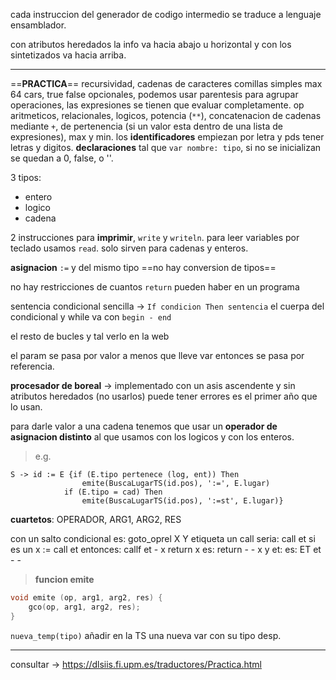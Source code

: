cada instruccion del generador de codigo intermedio se traduce a lenguaje ensamblador.

con atributos heredados la info va hacia abajo u horizontal y con los sintetizados va hacia arriba.


---

==**PRACTICA**==
recursividad, cadenas de caracteres comillas simples max 64 cars, true false opcionales, podemos usar parentesis para agrupar operaciones, las expresiones se tienen que evaluar completamente. op aritmeticos, relacionales, logicos, potencia (`**`), concatenacion de cadenas mediante `+`, de pertenencia (si un valor esta dentro de una lista de expresiones), max y min.
los **identificadores** empiezan por letra y pds tener letras y digitos.
**declaraciones** tal que `var nombre: tipo`, si no se inicializan se quedan a 0, false, o ''.

3 tipos:
- entero
- logico
- cadena

2 instrucciones para **imprimir**, `write` y `writeln`.
para leer variables por teclado usamos `read`.
solo sirven para cadenas y enteros.

**asignacion** `:=` y del mismo tipo ==no hay conversion de tipos==

no hay restricciones de cuantos `return` pueden haber en un programa

sentencia condicional sencilla -> `If condicion Then sentencia`
el cuerpa del condicional y while va con `begin - end`

el resto de bucles y tal verlo en la web

el param se pasa por valor a menos que lleve var entonces se pasa por referencia.

**procesador de boreal** -> implementado con un asis ascendente y sin atributos heredados (no usarlos) puede tener errores es el primer año que lo usan.

para darle valor a una cadena tenemos que usar un **operador de asignacion distinto** al que usamos con los logicos y con los enteros.

> e.g.
```
S -> id := E {if (E.tipo pertenece (log, ent)) Then 
				emite(BuscaLugarTS(id.pos), ':=', E.lugar)
			if (E.tipo = cad) Then 
				emite(BuscaLugarTS(id.pos), ':=st', E.lugar)}
```

**cuartetos**: OPERADOR, ARG1, ARG2, RES

con un salto condicional es: goto_oprel X Y etiqueta
un call seria: call et
si es un x := call et entonces: callf et - x
return x es: return - - x
y et: es: ET et - -

>**funcion emite**
``` c
void emite (op, arg1, arg2, res) {
	gco(op, arg1, arg2, res);
}
```

`nueva_temp(tipo)` añadir en la TS una nueva var con su tipo desp.


---

consultar -> https://dlsiis.fi.upm.es/traductores/Practica.html
